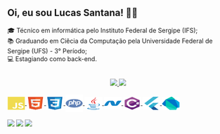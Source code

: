## Oi, eu sou Lucas Santana! 👋🏽

🎓 Técnico em informática pelo Instituto Federal de Sergipe (IFS); <br>
📚 Graduando em Ciêcia da Computação pela Universidade Federal de Sergipe (UFS) - 3° Período;<br>
💻 Estagiando como back-end.
<br>
<br>

<div  align="center">
  <a href="https://github.com/Lucas0Santana">
  <img height="150em" src="https://github-readme-stats.vercel.app/api?username=Lucas0Santana&show_icons=true&theme=synthwave&include_all_commits=true&count_private=true"/>
  <img height="150em" src="https://github-readme-stats.vercel.app/api/top-langs/?username=Lucas0Santana&layout=compact&langs_count=7&theme=synthwave"/>
</div>
<div style="display: inline_block"><br>
  <img align="center" alt="Lucas-Js" height="30" width="40" src="https://raw.githubusercontent.com/devicons/devicon/master/icons/javascript/javascript-plain.svg">
  <img align="center" alt="Lucas-HTML" height="30" width="40" src="https://raw.githubusercontent.com/devicons/devicon/master/icons/html5/html5-original.svg">
  <img align="center" alt="Lucas-CSS" height="30" width="40" src="https://raw.githubusercontent.com/devicons/devicon/master/icons/css3/css3-original.svg">
  <img width="40" align="center" alt="Lucas-php" src="https://github.com/devicons/devicon/blob/master/icons/php/php-plain.svg">
  
  <img align="center" alt="Lucas-" height="30" width="40" src="https://github.com/devicons/devicon/blob/master/icons/java/java-original.svg">
  
  <img align="center" alt="Lucas-" height="30" width="40" src="https://github.com/devicons/devicon/blob/master/icons/dot-net/dot-net-plain.svg">
  <img align="center" alt="Lucas-" height="30" width="40" src="https://github.com/devicons/devicon/blob/master/icons/csharp/csharp-original.svg">
  
  <img align="center" alt="Lucas-" height="30" width="40" src="https://github.com/devicons/devicon/blob/master/icons/flutter/flutter-original.svg">
  <img align="center" alt="Lucas-" height="30" width="40" src="https://github.com/devicons/devicon/blob/master/icons/dart/dart-original.svg">
  
  <br>
  <br>
 
  
<div>
  <a href = "mailto:lucas1.stoly@gmail.com"><img src="https://img.shields.io/badge/-Gmail-%23333?style=for-the-badge&logo=gmail&logoColor=white" target="_blank"></a>
  <a href="https://www.linkedin.com/in/lucas-santana-768a22210/" target="_blank"><img src="https://img.shields.io/badge/-LinkedIn-%230077B5?style=for-the-badge&logo=linkedin&logoColor=white" target="_blank"></a> 
  <a href="https://t.me/LucaSantana0" target="_blank"><img src="https://img.shields.io/badge/-telegram-%230077B5?style=for-the-badge&logo=telegram&logoColor=white" target="_blank"></a> 

</div>


